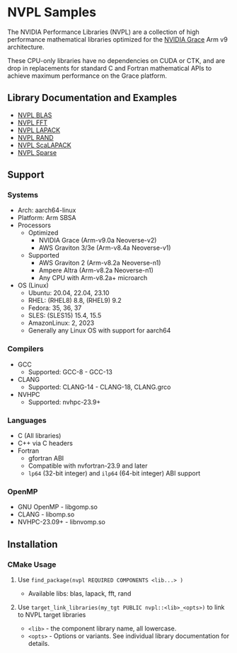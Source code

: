 # NVPL Samples

The NVIDIA Performance Libraries (NVPL) are a collection of high performance mathematical libraries optimized for the [NVIDIA Grace](https://www.nvidia.com/en-us/data-center/grace-cpu/) Arm v9 architecture.

These CPU-only libraries have no dependencies on CUDA or CTK, and are drop in replacements for standard C and Fortran mathematical APIs to achieve maximum performance on the Grace platform.


## Library Documentation and Examples

* [NVPL BLAS](nvpl_blas/README.md)
* [NVPL FFT](nvpl_fft/README.md)
* [NVPL LAPACK](nvpl_lapack/README.md)
* [NVPL RAND](nvpl_rand/README.md)
* [NVPL ScaLAPACK](nvpl_scalapack/README.md)
* [NVPL Sparse](nvpl_sparse/README.md)


## Support

### Systems

* Arch: aarch64-linux
* Platform: Arm SBSA
* Processors
    * Optimized
        * NVIDIA Grace (Arm-v9.0a Neoverse-v2)
        * AWS Graviton 3/3e (Arm-v8.4a Neoverse-v1)
    * Supported
        * AWS Graviton 2 (Arm-v8.2a Neoverse-n1)
        * Ampere Altra (Arm-v8.2a Neoverse-n1)
        * Any CPU with Arm-v8.2a+ microarch
* OS (Linux)
   * Ubuntu: 20.04, 22.04, 23.10
   * RHEL: (RHEL8) 8.8, (RHEL9) 9.2
   * Fedora: 35, 36, 37
   * SLES: (SLES15) 15.4, 15.5
   * AmazonLinux: 2, 2023
   * Generally any Linux OS with support for aarch64

### Compilers

* GCC
    * Supported: GCC-8 - GCC-13
* CLANG
    * Supported: CLANG-14 - CLANG-18, CLANG.grco
* NVHPC
    * Supported: nvhpc-23.9+

### Languages

* C (All libraries)
* C++ via C headers
* Fortran
  * gfortran ABI
  * Compatible with nvfortran-23.9 and later
  * `lp64` (32-bit integer) and `ilp64` (64-bit integer) ABI support

### OpenMP

* GNU OpenMP - libgomp.so
* CLANG - libomp.so
* NVHPC-23.09+ - libnvomp.so


## Installation


### CMake Usage

1. Use `find_package(nvpl REQUIRED COMPONENTS <lib...> )`
    * Available libs: blas, lapack, fft, rand

2. Use `target_link_libraries(my_tgt PUBLIC nvpl::<lib>_<opts>)` to link to NVPL target libraries
    * `<lib>` - the component library name, all lowercase.
    * `<opts>` - Options or variants.  See individual library documentation for details.
